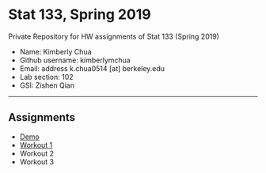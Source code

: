 # Stat 133, Spring 2019

Private Repository for HW assignments of Stat 133 (Spring 2019)

- Name: Kimberly Chua
- Github username: kimberlymchua
- Email: address k.chua0514 [at] berkeley.edu
- Lab section: 102
- GSI: Zishen Qian

-----

## Assignments

- [Demo](demo)
- [Workout 1](workout1)
- Workout 2
- Workout 3


